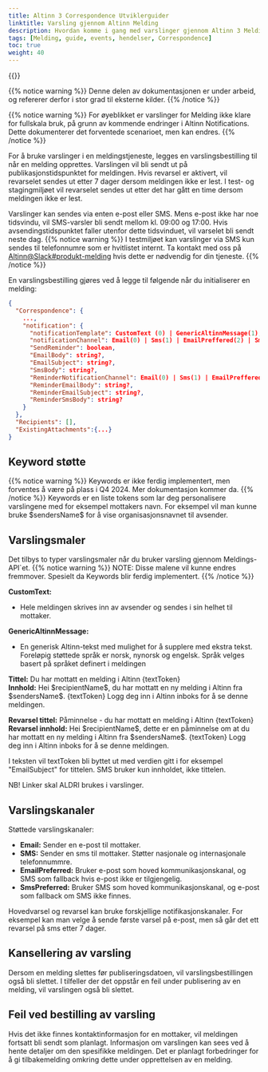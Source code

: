 ```yaml
---
title: Altinn 3 Correspondence Utviklerguider
linktitle: Varsling gjennom Altinn Melding
description: Hvordan komme i gang med varslinger gjennom Altinn 3 Melding, for utviklere
tags: [Melding, guide, events, hendelser, Correspondence]
toc: true
weight: 40
---
```


{{<children />}}

{{% notice warning  %}}
Denne delen av dokumentasjonen er under arbeid, og refererer derfor i stor grad til eksterne kilder.
{{% /notice %}}

{{% notice warning  %}}
For øyeblikket er varslinger for Melding ikke klare for fullskala bruk, på grunn av kommende endringer i Altinn Notifications.
Dette dokumenterer det forventede scenarioet, men kan endres.
{{% /notice %}}

For å bruke varslinger i en meldingstjeneste, legges en varslingsbestilling til når en melding opprettes. Varslingen vil bli sendt ut på publikasjonstidspunktet for meldingen. Hvis revarsel er aktivert, vil revarselet sendes ut etter 7 dager dersom meldingen ikke er lest.
I test- og stagingmiljøet vil revarselet sendes ut etter det har gått en time dersom meldingen ikke er lest.

Varslinger kan sendes via enten e-post eller SMS. Mens e-post ikke har noe tidsvindu, vil SMS-varsler bli sendt mellom kl. 09:00 og 17:00. Hvis avsendingstidspunktet faller utenfor dette tidsvinduet, vil varselet bli sendt neste dag.
{{% notice warning  %}}
I testmiljøet kan varslinger via SMS kun sendes til telefonnumre som er hvitlistet internt. Ta kontakt med oss på [Altinn@Slack#produkt-melding](https://join.slack.com/t/altinn/shared_invite/zt-7c77c9si-ZnMFwGNtab1aFdC6H_vwog) hvis dette er nødvendig for din tjeneste.
{{% /notice %}}

En varslingsbestilling gjøres ved å legge til følgende når du initialiserer en melding:

```json
{
  "Correspondence": {
    ...,
    "notification": {
      "notificationTemplate": CustomText (0) | GenericAltinnMessage(1),
      "notificationChannel": Email(0) | Sms(1) | EmailPreffered(2) | SmsPreffered(3),
      "SendReminder": boolean,
      "EmailBody": string?, 
      "EmailSubject": string?,
      "SmsBody": string?,
      "ReminderNotificationChannel": Email(0) | Sms(1) | EmailPreffered(2) | SmsPreffered(3), 
      "ReminderEmailBody": string?,
      "ReminderEmailSubject": string?,
      "ReminderSmsBody": string? 
    }
  },
  "Recipients": [],
  "ExistingAttachments":{...}
}
```

## Keyword støtte
{{% notice warning  %}}
Keywords er ikke ferdig implementert, men forventes å være på plass i Q4 2024. Mer dokumentasjon kommer da. 
{{% /notice %}}
Keywords er en liste tokens som lar deg personalisere varslingene med for eksempel mottakers navn. For eksempel vil man kunne bruke \$sendersName\$ for å vise organisasjonsnavnet til avsender. 

## Varslingsmaler
Det tilbys to typer varslingsmaler når du bruker varsling gjennom Meldings-API`et.
{{% notice warning  %}}
NOTE: Disse malene vil kunne endres fremmover. Spesielt da Keywords blir ferdig implementert. 
{{% /notice %}}

**CustomText:** 
- Hele meldingen skrives inn av avsender og sendes i sin helhet til mottaker. 

**GenericAltinnMessage:** 
- En generisk Altinn-tekst med mulighet for å supplere med ekstra tekst. Foreløpig støttede språk er norsk, nynorsk og engelsk. Språk velges basert på språket definert i meldingen 

**Tittel:** Du har mottatt en melding i Altinn {textToken}<br>
**Innhold:** Hei \$recipientName\$, du har mottatt en ny melding i Altinn fra \$sendersName\$. {textToken} Logg deg inn i Altinn inboks for å se denne meldingen.

**Revarsel tittel:** Påminnelse - du har mottatt en melding i Altinn {textToken}<br>
**Revarsel innhold:** Hei \$recipientName\$, dette er en påminnelse om at du har mottatt en ny melding i Altinn fra \$sendersName\$. {textToken} Logg deg inn i Altinn inboks for å se denne meldingen.

I teksten vil textToken bli byttet ut med verdien gitt i for eksempel "EmailSubject" for tittelen. SMS bruker kun innholdet, ikke tittelen.

NB! Linker skal ALDRI brukes i varslinger. 

## Varslingskanaler 
Støttede varslingskanaler: 
- **Email:** Sender en e-post til mottaker.
- **SMS:** Sender en sms til mottaker. Støtter nasjonale og internasjonale telefonnummre.
- **EmailPreferred:** Bruker e-post som hoved kommunikasjonskanal, og SMS som fallback hvis e-post ikke er tilgjengelig.
- **SmsPreferred:** Bruker SMS som hoved kommunikasjonskanal, og e-post som fallback om SMS ikke finnes.

Hovedvarsel og revarsel kan bruke forskjellige notifikasjonskanaler. For eksempel kan man velge å sende første varsel på e-post, men så går det ett revarsel på sms etter 7 dager.

## Kansellering av varsling
Dersom en melding slettes før publiseringsdatoen, vil varslingsbestillingen også bli slettet. I tilfeller der det oppstår en feil under publisering av en melding, vil varslingen også bli slettet.

## Feil ved bestilling av varsling
Hvis det ikke finnes kontaktinformasjon for en mottaker, vil meldingen fortsatt bli sendt som planlagt. 
Informasjon om varslingen kan sees ved å hente detaljer om den spesifikke meldingen. 
Det er planlagt forbedringer for å gi tilbakemelding omkring dette under opprettelsen av en melding.
